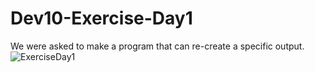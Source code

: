 # Dev10-Exercise-Day1
We were asked to make a program that can re-create a specific output.
![ExerciseDay1](ExerciseDay1.jpeg)
